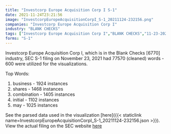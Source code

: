 ```yaml
---
title: "Investcorp Europe Acquisition Corp I S-1"
date: 2021-11-24T23:21:56
image: "InvestcorpEuropeAcquisitionCorpI_S-1_20211124-232156.png"
companies: "Investcorp Europe Acquisition Corp I"
industry: "BLANK CHECKS"
tags: ["Investcorp Europe Acquisition Corp I","BLANK CHECKS","11-23-2021","S-1"]
forms: "S-1"
---
```

Investcorp Europe Acquisition Corp I, which is in the Blank Checks [6770] industry, SEC S-1 filing on November 23, 2021 had 77570 (cleaned) words - 600 were utilized for the visualizations.

Top Words:
1. business - 1924 instances
2. shares - 1468 instances
3. combination - 1405 instances
4. initial - 1102 instances
5. may - 1025 instances


See the parsed data used in the visualization [here]({{< staticlink name=InvestcorpEuropeAcquisitionCorpI_S-1_20211124-232156.json >}}).  
View the actual filing on the SEC website [here](https://www.sec.gov/Archives/edgar/data/1857410/0001193125-21-338379.txt)